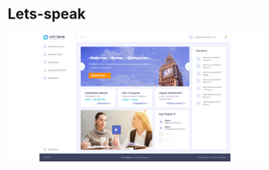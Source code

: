 # Lets-speak
![Lets-speak](https://github.com/Edanriell/Lets-speak/blob/master/letsspeak.png?raw=true)

